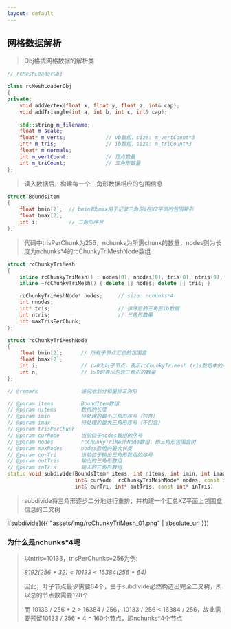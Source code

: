 ```yaml
---
layout: default
---
```


## [](header-2) 网格数据解析

> Obj格式网格数据的解析类

```cpp
// rcMeshLoaderObj

class rcMeshLoaderObj
{
private:
    void addVertex(float x, float y, float z, int& cap);
    void addTriangle(int a, int b, int c, int& cap);
    
    std::string m_filename;
    float m_scale;  
    float* m_verts;             // vb数组，size: m_vertCount*3
    int* m_tris;                // ib数组，size: m_triCount*3
    float* m_normals;
    int m_vertCount;            // 顶点数量
    int m_triCount;             // 三角形数量
};
```

> 读入数据后，构建每一个三角形数据相应的包围信息

```cpp
struct BoundsItem
{
    float bmin[2];  // bmin和bmax用于记录三角形i在XZ平面的包围矩形
    float bmax[2];
    int i;          // 三角形序号
};
```

> 代码中trisPerChunk为256，nchunks为所需chunk的数量，nodes则为长度为nchunks*4的rcChunkyTriMeshNode数组

```cpp
struct rcChunkyTriMesh
{
    inline rcChunkyTriMesh() : nodes(0), nnodes(0), tris(0), ntris(0), maxTrisPerChunk(0) {};
    inline ~rcChunkyTriMesh() { delete [] nodes; delete [] tris; }

    rcChunkyTriMeshNode* nodes;     // size: nchunks*4
    int nnodes;
    int* tris;                      // 排序后的三角形ib数据
    int ntris;                      // 三角形数量
    int maxTrisPerChunk;
};
```


```cpp
struct rcChunkyTriMeshNode
{
    float bmin[2];      // 所有子节点汇总的包围盒
    float bmax[2];      
    int i;              // i>0为叶子节点，表示rcChunkyTriMesh tris数组中的序号，i<0为中间控制节点
    int n;              // i>0时表示包含三角形的数量
};
```

```cpp
// @remark              递归地划分和重排三角形

// @param items         BoundItem数组
// @param nitems        数组的长度
// @param imin          待处理的最小三角形序号（包含）
// @param imax          待处理的最大三角形序号（不包含）
// @param trisPerChunk
// @param curNode       当前位于nodes数组的序号
// @param nodes         rcChunkyTriMeshNode数组，即三角形包围盒树
// @param maxNodes      nodes数组的最大长度
// @param curTri        当前位于输出三角形数组的序号
// @param outTris       输出的三角形数组
// @param inTris        输入的三角形数组
static void subdivide(BoundsItem* items, int nitems, int imin, int imax, int trisPerChunk,
                      int& curNode, rcChunkyTriMeshNode* nodes, const int maxNodes,
                      int& curTri, int* outTris, const int* inTris)
```

> subdivide将三角形逐步二分地进行重排，并构建一个汇总XZ平面上包围盒信息的二叉树

![subdivide]({{ "assets/img/rcChunkyTriMesh_01.png" | absolute_url }})


### [](header-3) 为什么是nchunks*4呢

> 以ntris=10133，trisPerChunks=256为例:
>
> _8192(256 * 32) < 10133 < 16384(256 * 64)_
>
> 因此，叶子节点最少需要64个，由于subdivide必然构造出完全二叉树，所以总的节点数需要128个
>
> 而 10133 / 256 * 2 > 16384 / 256，10133 / 256 < 16384 / 256，故此需要预留10133 / 256 * 4 = 160个节点，即nchunks*4个节点